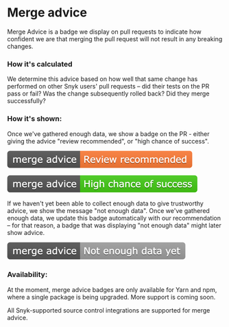 # Merge advice

Merge Advice is a badge we display on pull requests to indicate how confident we are that merging the pull request will not result in any breaking changes.

### How it's calculated

We determine this advice based on how well that same change has performed on other Snyk users' pull requests – did their tests on the PR pass or fail? Was the change subsequently rolled back? Did they merge successfully?

### How it's shown:

Once we've gathered enough data, we show a badge on the PR - either giving the advice "review recommended", or "high chance of success".

![merge-advice-review-recommended.png](../../.gitbook/assets/merge-advice-review-recommended%20%282%29%20%282%29%20%282%29%20%289%29.png)

![merge-advice-high-chance-of-success.png](../../.gitbook/assets/advice-green%20%281%29%20%282%29%20%282%29%20%284%29%20%283%29%20%284%29.png)

If we haven't yet been able to collect enough data to give trustworthy advice, we show the message "not enough data". Once we've gathered enough data, we update this badge automatically with our recommendation – for that reason, a badge that was displaying "not enough data" might later show advice.

![](../../.gitbook/assets/merge-advice%20%282%29%20%282%29%20%284%29%20%282%29%20%281%29%20%2810%29.png)

### Availability:

At the moment, merge advice badges are only available for Yarn and npm, where a single package is being upgraded. More support is coming soon.

All Snyk-supported source control integrations are supported for merge advice.

